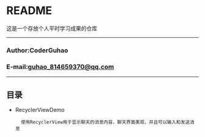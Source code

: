 README
===========================
这是一个存放个人平时学习成果的仓库
****
### Author:CoderGuhao
### E-mail:guhao_814659370@qq.com
****
## 目录
* RecyclerViewDemo
        
        使用RecyclerView用于显示聊天的消息内容，聊天界面美观，并且可以输入和发送消息
